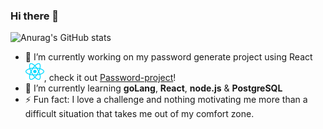 ### Hi there 👋

<!--
**turan-98/turan-98** is a ✨ _special_ ✨ repository because its `README.md` (this file) appears on your GitHub profile.
-->

![Anurag's GitHub stats](https://github-readme-stats.vercel.app/api?username=anuraghazra&show_icons=true&theme=radical)
- 🔭 I’m currently working on my password generate project using React <img src="./src/svg/react.svg">, check it out [Password-project]("https://github.com/turan-98/Password-project/tree/master")! 
- 🌱 I’m currently learning **goLang**, **React**, **node.js** & **PostgreSQL**
- ⚡ Fun fact: I love a challenge and nothing motivating me more than a difficult situation that takes me out of my comfort zone.

